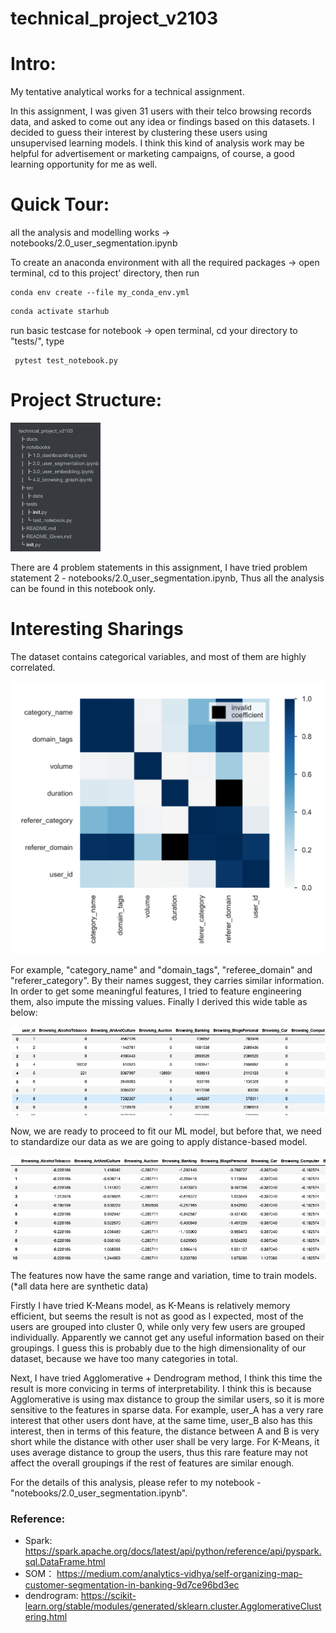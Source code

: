 # technical_project_v2103



# Intro:

My tentative analytical works for a technical assignment.



In this assignment, I was given 31 users with their telco browsing records data, and asked to come out any idea or findings based on this datasets. I decided to guess their interest by clustering these users using unsupervised learning models. I think this kind of analysis work may be helpful for advertisement or marketing campaigns, of course, a  good learning opportunity for me as well.  



# Quick Tour:

all the analysis and modelling works -> notebooks/2.0_user_segmentation.ipynb

To create an anaconda environment with all the required packages -> open terminal, cd to this project' directory, then run 

```
conda env create --file my_conda_env.yml
```

```py
conda activate starhub 
```

run basic testcase for notebook -> open terminal, cd your directory to "tests/", type

```
 pytest test_notebook.py
```



# Project Structure:

<img src="./images/image-20220110130444318.png" alt="image-20220110130444318" style="zoom:25%;" />

There are 4 problem statements in this assignment, I have tried problem statement 2 - notebooks/2.0_user_segmentation.ipynb, Thus all the analysis can be found in this notebook only.



# Interesting Sharings

The dataset contains categorical variables, and most of them are highly correlated.

![image-20220110123431520](./images/image-20220110123431520.png)

For example, "category_name" and "domain_tags", "referee_domain" and "referer_category". By their names suggest, they carries similar information. In order to get some meaningful features, I tried to feature engineering them,  also impute the missing values. Finally I derived this wide table as below: 

![image-20220110124043604](./images/image-20220110124043604.png)

Now, we are ready to proceed to fit our ML model, but before that, we need to standardize our data as we are going to apply distance-based model.

![image-20220110124200711](./images/image-20220110124200711.png)

The features now have the same range and variation, time to train models. (*all data here are synthetic data)

Firstly I have tried K-Means model, as K-Means is relatively memory efficient, but seems the result is not as good as I expected, most of the users are grouped into cluster 0, while only very few users are grouped individually. Apparently we cannot get any useful information based on their groupings. I guess this is probably due to the high dimensionality of our dataset, because we have too many categories in total. 

Next, I have tried Agglomerative + Dendrogram method, I think this time the result is more convicing in terms of interpretability. I think this is because Agglomerative is using max distance to group the similar users, so it is more sensitive to the features in sparse data. For example, user_A has a very rare interest that other users dont have, at the same time, user_B also has this interest, then in terms of this feature, the distance between A and B is very short while the distance with other user shall be very large. For K-Means, it uses average distance to group the users, thus this rare feature may not affect the overall groupings if the rest of features are similar enough.

For the details of this analysis, please refer to my notebook - "notebooks/2.0_user_segmentation.ipynb".

### Reference:

 - Spark: https://spark.apache.org/docs/latest/api/python/reference/api/pyspark.sql.DataFrame.html
 - SOM： https://medium.com/analytics-vidhya/self-organizing-map-customer-segmentation-in-banking-9d7ce96bd3ec
 - dendrogram: https://scikit-learn.org/stable/modules/generated/sklearn.cluster.AgglomerativeClustering.html